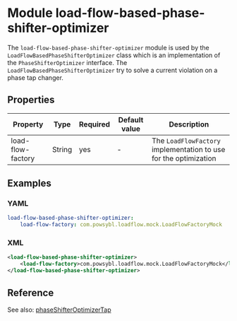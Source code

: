 # Module load-flow-based-phase-shifter-optimizer

The `load-flow-based-phase-shifter-optimizer` module is used by the `LoadFlowBasedPhaseShifterOptimizer` class which is
an implementation of the `PhaseShifterOptimizer` interface. The `LoadFlowBasedPhaseShifterOptimizer` try to solve a 
current violation on a phase tap changer.

## Properties

| Property | Type | Required | Default value | Description |
| -------- | ---- | -------- | ------------- | ----------- |
| load-flow-factory | String | yes | - | The `LoadFlowFactory` implementation to use for the optimization |

## Examples

### YAML
```yaml
load-flow-based-phase-shifter-optimizer:
    load-flow-factory: com.powsybl.loadflow.mock.LoadFlowFactoryMock
```

### XML
```xml
<load-flow-based-phase-shifter-optimizer>
    <load-flow-factory>com.powsybl.loadflow.mock.LoadFlowFactoryMock</load-flow-factory>
</load-flow-based-phase-shifter-optimizer>
```

## Reference
See also:
[phaseShifterOptimizerTap](../../architecture/ial/actions/phaseShifterOptimizerTap.md)
